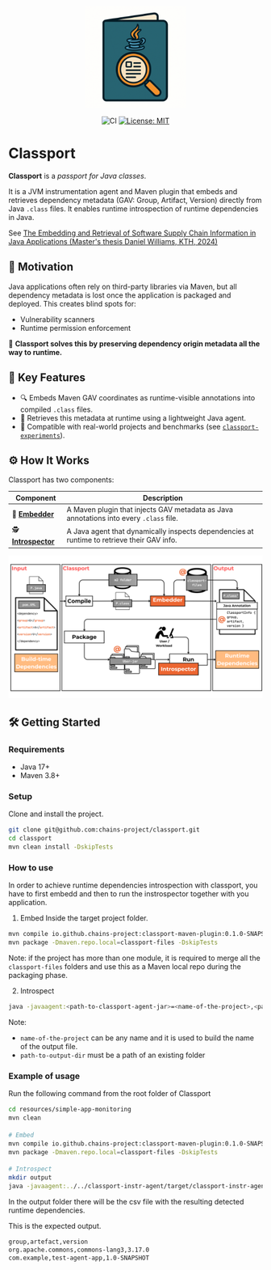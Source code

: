 <div align="center">
<img src="resources/imgs/classport-logo.png" width="200">

![CI](https://github.com/chains-project/classport/actions/workflows/tests.yml/badge.svg)
[![License: MIT](https://img.shields.io/badge/License-MIT-blue.svg)](LICENSE)

</div>

# Classport

**Classport** is a *passport for Java classes*.

It is a JVM instrumentation agent and Maven plugin that embeds and retrieves dependency metadata (GAV: Group, Artifact, Version) directly from Java `.class` files. It enables runtime introspection of runtime dependencies in Java.



See [The Embedding and Retrieval of Software Supply Chain Information in Java Applications (Master's thesis Daniel Williams, KTH, 2024)](https://kth.diva-portal.org/smash/record.jsf?dswid=7855&pid=diva2%3A1905606&c=1&searchType=SIMPLE&language=en&query=The+Embedding+and+Retrieval+of+Software+Supply+Chain+Information+in+Java+Applications&af=%5B%5D&aq=%5B%5B%5D%5D&aq2=%5B%5B%5D%5D&aqe=%5B%5D&noOfRows=50&sortOrder=author_sort_asc&sortOrder2=title_sort_asc&onlyFullText=false&sf=all)

## 🎯 Motivation

Java applications often rely on third-party libraries via Maven, but all dependency metadata is lost once the application is packaged and deployed. This creates blind spots for:
- Vulnerability scanners
- Runtime permission enforcement

🧩 **Classport solves this by preserving dependency origin metadata all the way to runtime.**


## 🚀 Key Features

- 🔍 Embeds Maven GAV coordinates as runtime-visible annotations into compiled `.class` files.
- 🎯 Retrieves this metadata at runtime using a lightweight Java agent.
- 🧪 Compatible with real-world projects and benchmarks (see [`classport-experiments`](https://github.com/chains-project/classport-experiments)).

## ⚙️ How It Works

Classport has two components:

| Component    | Description |
|--------------|-------------|
| 🧵 [**Embedder**](./maven-plugin/)  | A Maven plugin that injects GAV metadata as Java annotations into every `.class` file. |
| 🕵️ [**Introspector**](./classport-instr-agent/) | A Java agent that dynamically inspects dependencies at runtime to retrieve their GAV info. |

![classport overview](./resources/imgs/classport.png)

## 🛠️ Getting Started
### Requirements
* Java 17+
* Maven 3.8+

### Setup
Clone and install the project.

```bash
git clone git@github.com:chains-project/classport.git
cd classport
mvn clean install -DskipTests
```

### How to use

In order to achieve runtime dependencies introspection with classport, you have to first embedd and then to run the instrospector together with you application.

1. Embed
Inside the target project folder.
```bash
mvn compile io.github.chains-project:classport-maven-plugin:0.1.0-SNAPSHOT:embed
mvn package -Dmaven.repo.local=classport-files -DskipTests
```
Note: if the project has more than one module, it is required to merge all the `classport-files` folders and use this as a Maven local repo during the packaging phase. 

2. Introspect
```bash
java -javaagent:<path-to-classport-agent-jar>=<name-of-the-project>,<path-to-output-dir>,dependency -jar <path-to-jar-of-the-target-app> [optional-args-of-the-target-app]
```
Note:
- `name-of-the-project` can be any name and it is used to build the name of the output file.
- `path-to-output-dir` must be a path of an existing folder

### Example of usage
Run the following command from the root folder of Classport

```bash
cd resources/simple-app-monitoring
mvn clean

# Embed
mvn compile io.github.chains-project:classport-maven-plugin:0.1.0-SNAPSHOT:embed
mvn package -Dmaven.repo.local=classport-files -DskipTests

# Introspect
mkdir output
java -javaagent:../../classport-instr-agent/target/classport-instr-agent-0.1.0-SNAPSHOT.jar=test,./output,dependency -jar target/test-agent-app-1.0-SNAPSHOT.jar
```
In the output folder there will be the csv file with the resulting detected runtime dependencies.

This is the expected output.
```
group,artefact,version
org.apache.commons,commons-lang3,3.17.0
com.example,test-agent-app,1.0-SNAPSHOT
```
